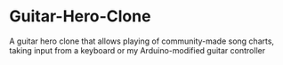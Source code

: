 # Guitar-Hero-Clone
A guitar hero clone that allows playing of community-made song charts, taking input from a keyboard or my Arduino-modified guitar controller

